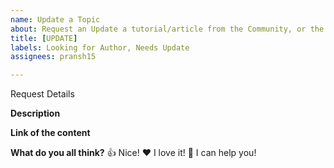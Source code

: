 ```yaml
---
name: Update a Topic
about: Request an Update a tutorial/article from the Community, or the Unleash Team.
title: [UPDATE]
labels: Looking for Author, Needs Update
assignees: pransh15

---
```


Request Details

**Description**
<!--
Hello 👋 

Before you start, please make sure your issue is easy to understand.
To make your issue readable make sure you use valid Markdown syntax.

Also, make sure that this request doesn't exist anymore.

Please describe your modifications.
-->

**Link of the content**


**What do you all think?**
👍 Nice!
❤️ I love it!
🚀 I can help you!